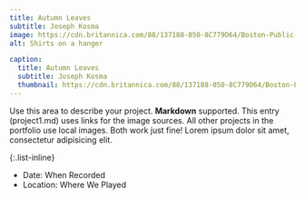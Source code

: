 ```yaml
---
title: Autumn Leaves
subtitle: Joseph Kosma
image: https://cdn.britannica.com/88/137188-050-8C779D64/Boston-Public-Garden.jpg
alt: Shirts on a hanger

caption:
  title: Autumn Leaves
  subtitle: Joseph Kosma
  thumbnail: https://cdn.britannica.com/88/137188-050-8C779D64/Boston-Public-Garden.jpg
---
```

Use this area to describe your project. **Markdown** supported. This entry (project1.md) uses links for the image sources. All other projects in the portfolio use local images. Both work just fine! Lorem ipsum dolor sit amet, consectetur adipisicing elit. 

{:.list-inline}
- Date: When Recorded
- Location: Where We Played

